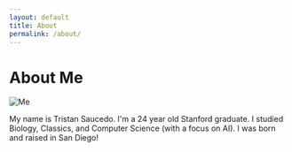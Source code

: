 ```yaml
---
layout: default
title: About
permalink: /about/
---
```


# About Me

![Me](assets/images/me.jpg)

My name is Tristan Saucedo. I'm a 24 year old Stanford graduate. 
I studied Biology, Classics, and Computer Science (with a focus on AI). 
I was born and raised in San Diego!